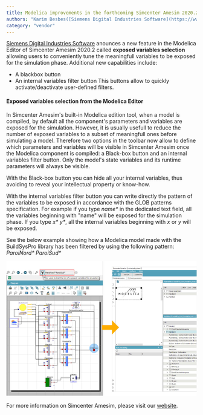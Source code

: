 ```yaml
---
title: Modelica improvements in the forthcoming Simcenter Amesim 2020.2
authors: "Karim Besbes([Siemens Digital Industries Software](https://www.sw.siemens.com/ ))"
category: "vendor"
---
```



[Siemens Digital Industries Software](https://www.sw.siemens.com/ ) anounces a new feature in the Modelica Editor of Simcenter Amesim 2020.2 called **exposed variables selection** allowing users to conveniently tune the meaningfull variables to be exposed for the simulation phase.
Additional new capabilities include:
* A blackbox button
* An internal variables filter button
This buttons allow to quickly activate/deactivate user-defined filters. 

#### Exposed variables selection from the Modelica Editor
In Simcenter Amesim's built-in Modelica edition tool, when a model is compiled, by default all the component's parameters and variables are exposed for the simulation. However, it is usually usefull to reduce the number of exposed variables to a subset of meaningfull ones before simulating a model. Therefore two options in the toolbar now allow to define which parameters and variables will be visible in Simcenter Amesim once the Modelica component is compiled: a Black-box button and an internal variables filter button. Only the model's state variables and its runtime parameters will always be visible.

With the Black-box button you can hide all your internal variables, thus avoiding to reveal your intellectual property or know-how.

With the internal variables filter button you can write directly the pattern of the variables to be exposed in accordance with the GLOB patterns specification. For example if you type <i>name*</i> in the dedicated text field, all the variables beginning with "name" will be exposed for the simulation phase. If you type <i>x* y*</i>, all the internal variables beginning with <i>x</i> or <i>y</i> will be exposed.

See the below example showing how a Modelica model made with the BuildSysPro library has been filtered by using the following pattern: <i>ParoiNord*</i> <i>ParoiSud*</i>

![Example of exposed variables selection](Simcenter_Amesim_Modelica_Editor_20202_example.png 'Example of exposed variables selection')

For more information on Simcenter Amesim, please visit our [website](https://www.plm.automation.siemens.com/global/en/products/simcenter/simcenter-amesim.html).

